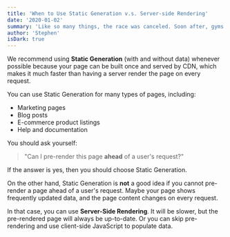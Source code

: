 ```yaml
---
title: 'When to Use Static Generation v.s. Server-side Rendering'
date: '2020-01-02'
summary: 'Like so many things, the race was canceled. Soon after, gyms around the country were closed. Suddenly, running — a solo activity that can be done outdoors, away from other people — seems more important than ever, for both our health and our mood.'
author: 'Stephen'
isDark: true
---
```


We recommend using **Static Generation** (with and without data) whenever possible because your page can be built once and served by CDN, which makes it much faster than having a server render the page on every request.

You can use Static Generation for many types of pages, including:

- Marketing pages
- Blog posts
- E-commerce product listings
- Help and documentation

You should ask yourself: 
> "Can I pre-render this page **ahead** of a user's request?" 

If the answer is yes, then you should choose Static Generation.

On the other hand, Static Generation is **not** a good idea if you cannot pre-render a page ahead of a user's request. Maybe your page shows frequently updated data, and the page content changes on every request.

In that case, you can use **Server-Side Rendering**. It will be slower, but the pre-rendered page will always be up-to-date. Or you can skip pre-rendering and use client-side JavaScript to populate data.